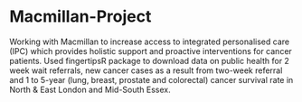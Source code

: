 # Macmillan-Project
Working with Macmillan to increase access to integrated personalised care (IPC) which provides holistic support and proactive interventions for cancer patients.
Used fingertipsR package to download data on public health for 2 week wait referrals, new cancer cases as a result from two-week referral and 1 to 5-year (lung, breast, prostate and colorectal) cancer survival rate in North & East London and Mid-South Essex.
